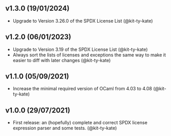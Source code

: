 v1.3.0 (19/01/2024)
-------------------

- Upgrade to Version 3.26.0 of the SPDX License List (@kit-ty-kate)

v1.2.0 (06/01/2023)
-------------------

- Upgrade to Version 3.19 of the SPDX License List (@kit-ty-kate)
- Always sort the lists of licenses and exceptions the same way to make it easier to diff with later changes (@kit-ty-kate)

v1.1.0 (05/09/2021)
-------------------

- Increase the minimal required version of OCaml from 4.03 to 4.08 (@kit-ty-kate)

v1.0.0 (29/07/2021)
-------------------

- First release: an (hopefully) complete and correct SPDX license expression parser and some tests. (@kit-ty-kate)
